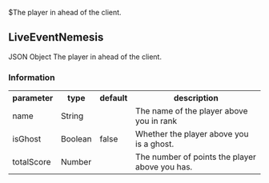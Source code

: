 $The player in ahead of the client.
## LiveEventNemesis
<span class="type">JSON Object</span>
The player in ahead of the client.

### Information
<table>
  <tr>
    <th>parameter</th>
    <th>type</th>
    <th>default</th>
    <th>description</th>
  </tr>
  <tr>
    <td>name</td>
    <td>String</td>
    <td></td>
    <td>The name of the player above you in rank</td>
  </tr>
  <tr>
    <td>isGhost</td>
    <td>Boolean</td>
    <td>false</td>
    <td>Whether the player above you is a ghost.</td>
  </tr>
  <tr>
    <td>totalScore</td>
    <td>Number</td>
    <td></td>
    <td>The number of points the player above you has.</td>
  </tr>
</table>
